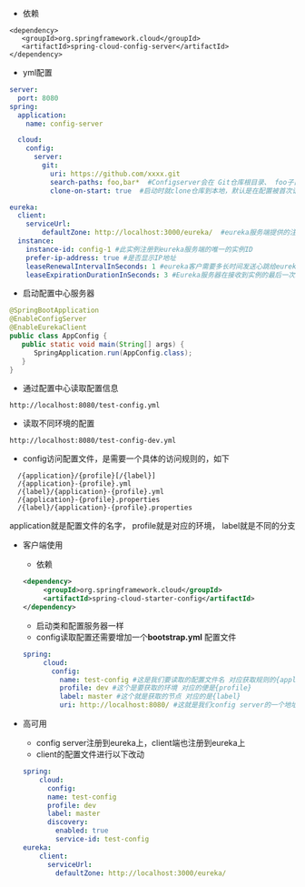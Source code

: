 - 依赖
```
<dependency> 
   <groupId>org.springframework.cloud</groupId>    
   <artifactId>spring-cloud-config-server</artifactId>
</dependency>
```
- yml配置

```yaml
server:
  port: 8080
spring:
  application:
    name: config-server

  cloud:
    config:
      server:
        git:
          uri: https://github.com/xxxx.git
          search-paths: foo,bar*  #Configserver会在 Git仓库根目录、 foo子目录，以及所有以 bar开始的子目录中查找配置文件。
          clone-on-start: true  #启动时就clone仓库到本地，默认是在配置被首次请求时，config server才会clone git仓库

eureka:
  client:
    serviceUrl:
        defaultZone: http://localhost:3000/eureka/  #eureka服务端提供的注册地址 参考服务端配置的这个路径
  instance:
    instance-id: config-1 #此实例注册到eureka服务端的唯一的实例ID
    prefer-ip-address: true #是否显示IP地址
    leaseRenewalIntervalInSeconds: 1 #eureka客户需要多长时间发送心跳给eureka服务器，表明它仍然活着,默认为30 秒 (与下面配置的单位都是秒)
    leaseExpirationDurationInSeconds: 3 #Eureka服务器在接收到实例的最后一次发出的心跳后，需要等待多久才可以将此实例删除，默认为90秒               
```
- 启动配置中心服务器
```java
@SpringBootApplication
@EnableConfigServer
@EnableEurekaClient
public class AppConfig {
   public static void main(String[] args) {          
      SpringApplication.run(AppConfig.class);
   } 
}
```
- 通过配置中心读取配置信息
```
http://localhost:8080/test-config.yml
```
- 读取不同环境的配置
```
http://localhost:8080/test-config-dev.yml
```
- config访问配置文件，是需要一个具体的访问规则的，如下
```
  /{application}/{profile}[/{label}] 
  /{application}-{profile}.yml 
  /{label}/{application}-{profile}.yml 
  /{application}-{profile}.properties 
  /{label}/{application}-{profile}.properties
```
application就是配置文件的名字， profile就是对应的环境，  label就是不同的分支 


-  客户端使用
   - 依赖
   ```xml
   <dependency> 
        <groupId>org.springframework.cloud</groupId> 
        <artifactId>spring-cloud-starter-config</artifactId>
   </dependency>
   ```
   - 启动类和配置服务器一样
   - config读取配置还需要增加一个**bootstrap.yml** 配置文件
   ```yaml
   spring:
        cloud:
          config:
            name: test-config #这是我们要读取的配置文件名 对应获取规则的{application} 
            profile: dev #这个是要获取的环境 对应的便是{profile}
            label: master #这个就是获取的节点 对应的是{label}
            uri: http://localhost:8080/ #这就是我们config server的一个地址
   ```
   
- 高可用
  - config server注册到eureka上，client端也注册到eureka上
  - client的配置文件进行以下改动
  ```yaml
  spring:
      cloud:
        config:
        name: test-config 
        profile: dev 
        label: master 
        discovery:
          enabled: true
          service-id: test-config 
  eureka:
      client:
        serviceUrl:
          defaultZone: http://localhost:3000/eureka/
  ```
   
   
